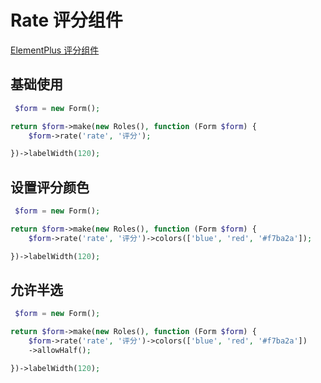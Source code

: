 # Rate 评分组件

[ElementPlus 评分组件](https://element-plus.org/zh-CN/component/rate.html)

## 基础使用

```php
 $form = new Form();

return $form->make(new Roles(), function (Form $form) {
    $form->rate('rate', '评分');

})->labelWidth(120);
```

## 设置评分颜色

```php
 $form = new Form();

return $form->make(new Roles(), function (Form $form) {
    $form->rate('rate', '评分')->colors(['blue', 'red', '#f7ba2a']);

})->labelWidth(120);
```

## 允许半选

```php
 $form = new Form();

return $form->make(new Roles(), function (Form $form) {
    $form->rate('rate', '评分')->colors(['blue', 'red', '#f7ba2a'])
    ->allowHalf();

})->labelWidth(120);
```
